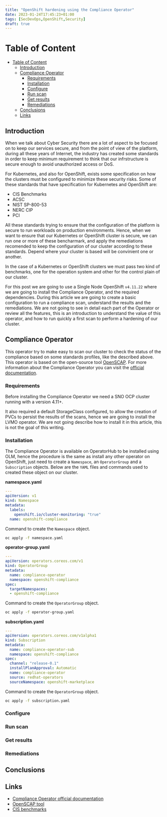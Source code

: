 ```yaml
---
title: "OpenShift hardening using the Compliance Operator"
date: 2023-01-24T17:45:23+01:00
tags: [SecDevOps,OpenShift,Security]
draft: true
---
```


# Table of Content

- [Table of Content](#table-of-content)
  - [Introduction](#introduction)
  - [Compliance Operator](#compliance-operator)
    - [Requirements](#requirements)
    - [Installation](#installation)
    - [Configure](#configure)
    - [Run scan](#run-scan)
    - [Get results](#get-results)
    - [Remediations](#remediations)
  - [Conclusions](#conclusions)
  - [Links](#links)


## Introduction

When we talk about Cyber Security there are a lot of aspect to be focused on to keep our services secure, and from the point of view of the platform, during all these years of Internet, the industry has created some standards in order to keep minimum requirement to think that our infrstructure is secure enough to avoid unauthorized access or DoS.

For Kubernetes, and also for OpenShift, exists some specification on how the clusters must be configured to minimize these security risks. Some of these standards that have specification for Kubernetes and OpenShift are:

* CIS Benchmarks
* ACSC
* NIST SP-800-53
* NERC CIP
* PCI

All these standards trying to ensure that the configuration of the platform is secure to run workloads on production environments. Hence, when we want to ensure that our Kubernetes or OpenShift cluster is secure, we can run one or more of these bencharmark, and apply the remediations recomended to keep the configuration of our cluster according to these standards. Depend where your cluster is based will be convinient one or another.

In the case of a Kubernetes or OpenShift clusters we must pass two kind of benchmarks, one for the operation system and other for the control plain of our cluster.


For this post we are going to use a Single Node OpenShift `v4.11.22` where we are going to install the Compliance Operator, and the required dependencies. During this article we are going to create a basic configuration to run a compliance scan, understand the results and the remediations. We are not going to see in detail each part of the Operator or review all the features, this is an introduction to understand the value of this operator, and how to run quickly a first scan to perform a hardening of our cluster.

## Compliance Operator

This operator try to make easy to scan our cluster to check the status of the compliance based on some standards profiles, like the described above. This operator is based on the open-source tool [OpenSCAP](https://www.open-scap.org/tools/openscap-base/). For more information about the Compliance Operator you can visit the [official documentation](https://docs.openshift.com/container-platform/4.12/security/compliance_operator/compliance-operator-understanding.html). 

### Requirements

Before installing the Compliance Operator we need a SNO OCP cluster running with a version 4.11+. 

It also required a default StorageClass configured, to allow the creation of PVCs to persist the results of the scans, hence we are going to install the LVMO operator. We are not going describe how to install it in this article, this is not the goal of this writing.

### Installation

The Compliance Operator is available on OperatorHub to be installed using OLM, hence the procedure is the same as install any other operator on OpenShift, just need to create a `Namespace`, an `OperatorGroup` and a `Subscription` objects. Below are the `YAML` files and commands used to created these object on our cluster.

**namespace.yaml**
```yaml
---
apiVersion: v1
kind: Namespace
metadata:
  labels:
    openshift.io/cluster-monitoring: "true"
  name: openshift-compliance
```
Command to create the `Namespace` object.

```bash
oc apply -f namespace.yaml
```

**operator-group.yaml**
```yaml
---
apiVersion: operators.coreos.com/v1
kind: OperatorGroup
metadata:
  name: compliance-operator
  namespace: openshift-compliance
spec:
  targetNamespaces:
  - openshift-compliance

```
Command to create the `OperatorGroup` object.

```bash
oc apply -f operator-group.yaml
```

**subscription.yaml**
```yaml
---
apiVersion: operators.coreos.com/v1alpha1
kind: Subscription
metadata:
  name: compliance-operator-sub
  namespace: openshift-compliance
spec:
  channel: "release-0.1"
  installPlanApproval: Automatic
  name: compliance-operator
  source: redhat-operators
  sourceNamespace: openshift-marketplace

```
Command to create the `OperatorGroup` object.

```bash
oc apply -f subscription.yaml
```

### Configure

### Run scan

### Get results

### Remediations

## Conclusions

## Links

- [Compliance Operator official documentation](https://docs.openshift.com/container-platform/4.12/security/compliance_operator/compliance-operator-understanding.html)
- [OpenSCAP tool](https://www.open-scap.org/tools/openscap-base/)
- [CIS benchmarks](https://www.cisecurity.org/cis-benchmarks/)

